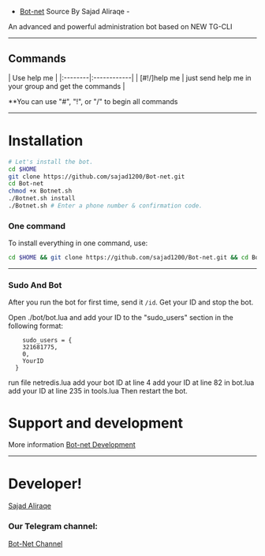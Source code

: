 - [Bot-net](https://telegram.me/Al_Srai1) Source By Sajad Aliraqe -

An advanced and powerful administration bot based on NEW TG-CLI


* * *

## Commands

| Use help me |
|:--------|:------------|
| [#!/]help me | just send help me in your group and get the commands |

**You can use "#", "!", or "/" to begin all commands

* * *

# Installation

```sh
# Let's install the bot.
cd $HOME
git clone https://github.com/sajad1200/Bot-net.git
cd Bot-net
chmod +x Botnet.sh
./Botnet.sh install
./Botnet.sh # Enter a phone number & confirmation code.
```
### One command
To install everything in one command, use:
```sh
cd $HOME && git clone https://github.com/sajad1200/Bot-net.git && cd Bot-net && chmod +x Botnet.sh && ./Botnet.sh install && ./Botnet.sh
```

* * *

### Sudo And Bot
After you run the bot for first time, send it `/id`. Get your ID and stop the bot.

Open ./bot/bot.lua and add your ID to the "sudo_users" section in the following format:
```
    sudo_users = {
    321681775,
    0,
    YourID
  }
```
run file netredis.lua
add your bot ID at line 4
add your ID at line 82 in bot.lua
add your ID at line 235 in tools.lua
Then restart the bot.

# Support and development

More information [Bot-net Development](https://t.me/joinchat/AAAAAD6v2N-Xoupx5d3aOQ)

* * *

# Developer!

[Sajad Aliraqe](https://github.com/Al_Srai)

### Our Telegram channel:

[Bot-Net Channel](https://telegram.me/Al_Srai1)
